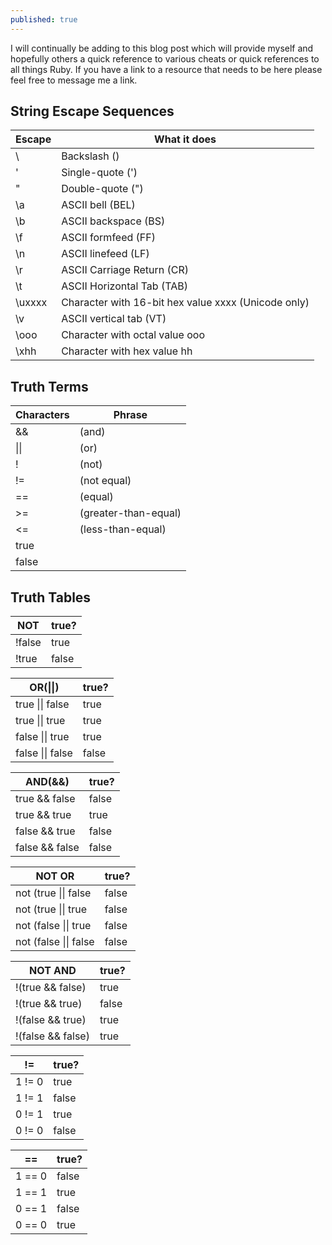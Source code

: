 ```yaml
---
published: true
---
```


I will continually be adding to this blog post which will provide myself and hopefully others a quick reference to various cheats or quick references to all things Ruby. If you have a link to a resource that needs to be here please feel free to message me a link. 


## String Escape Sequences

| Escape | What it does |
| -- | -- |
| \\ | Backslash () |
| \' | Single-quote (') |
| \" | Double-quote (") |
| \a | ASCII bell (BEL) |
| \b | ASCII backspace (BS) |
| \f | ASCII formfeed (FF) |
| \n | ASCII linefeed (LF) |
|\r | ASCII Carriage Return (CR) |
|\t | ASCII Horizontal Tab (TAB) |
|\uxxxx | Character with 16-bit hex value xxxx (Unicode only) |
|\v | ASCII vertical tab (VT) |
|\ooo |	Character with octal value ooo |
|\xhh |	Character with hex value hh |

## Truth Terms

| Characters | Phrase |
| -- | -- |
| && | (and) |
| \\|\\| | (or) |
| ! | (not) |
| != | (not equal) |
| == | (equal) |
| >= | (greater-than-equal) |
| <= | (less-than-equal) |
| true | |
| false | |

## Truth Tables

| NOT | true? |
| -- | -- |
| !false | true |
| !true | false |

| OR(\|\|) | true? |
| -- | -- |
| true \|\| false | true |
| true \|\| true | true |
| false \|\| true | true |
| false \|\| false | false |

| AND(&&) | true? |
| -- | -- |
| true && false | false |
| true && true | true |
| false && true | false |
| false && false | false |

| NOT OR | true? |
| -- | -- |
| not (true \|\| false | false|
| not (true \|\| true | false|
| not (false \|\| true | false|
| not (false \|\| false | false|

| NOT AND | true? |
| -- | -- |
| !(true && false) | true |
| !(true && true) | false |
| !(false && true) | true |
| !(false && false) | true |

| != | true? |
| -- | -- |
| 1 != 0 | true |
| 1 != 1 | false |
| 0 != 1 | true |
| 0 != 0 | false |

| == | true? |
| -- | -- |
| 1 == 0 | false |
| 1 == 1 | true |
| 0 == 1 | false |
| 0 == 0 | true |
